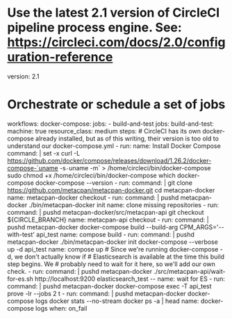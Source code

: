 # Use the latest 2.1 version of CircleCI pipeline process engine. See: https://circleci.com/docs/2.0/configuration-reference
version: 2.1
# Orchestrate or schedule a set of jobs
workflows:
  docker-compose:
    jobs:
      - build-and-test
jobs:
  build-and-test:
    machine: true
    resource_class: medium
    steps:
      # CircleCI has its own docker-compose already installed, but as of this writing, their version is too old to understand our docker-compose.yml
      - run:
          name: Install Docker Compose
          command: |
            set -x
            curl -L https://github.com/docker/compose/releases/download/1.26.2/docker-compose-`uname -s`-`uname -m` > /home/circleci/bin/docker-compose
            sudo chmod +x /home/circleci/bin/docker-compose
            which docker-compose
            docker-compose --version
      - run:
          command: |
            git clone https://github.com/metacpan/metacpan-docker.git
            cd metacpan-docker
          name: metacpan-docker checkout
      - run:
          command: |
            pushd metacpan-docker
            ./bin/metacpan-docker init
          name: clone missing repositories
      - run:
          command: |
            pushd metacpan-docker/src/metacpan-api
            git checkout ${CIRCLE_BRANCH}
          name: metacpan-api checkout
      - run:
          command: |
            pushd metacpan-docker
            docker-compose build --build-arg CPM_ARGS='--with-test' api_test
          name: compose build
      - run:
          command: |
            pushd metacpan-docker
            ./bin/metacpan-docker init
            docker-compose --verbose up -d api_test
          name: compose up
      # Since we're running docker-compose -d, we don't actually know if
      # Elasticsearch is available at the time this build step begins. We
      # probably need to wait for it here, so we'll add our own check.
      - run:
          command: |
            pushd metacpan-docker
            ./src/metacpan-api/wait-for-es.sh http://localhost:9200 elasticsearch_test --
          name: wait for ES
      - run:
          command: |
            pushd metacpan-docker
            docker-compose exec -T api_test prove -lr --jobs 2 t
      - run:
          command: |
            pushd metacpan-docker
            docker-compose logs
            docker stats --no-stream
            docker ps -a | head
          name: docker-compose logs
          when: on_fail
